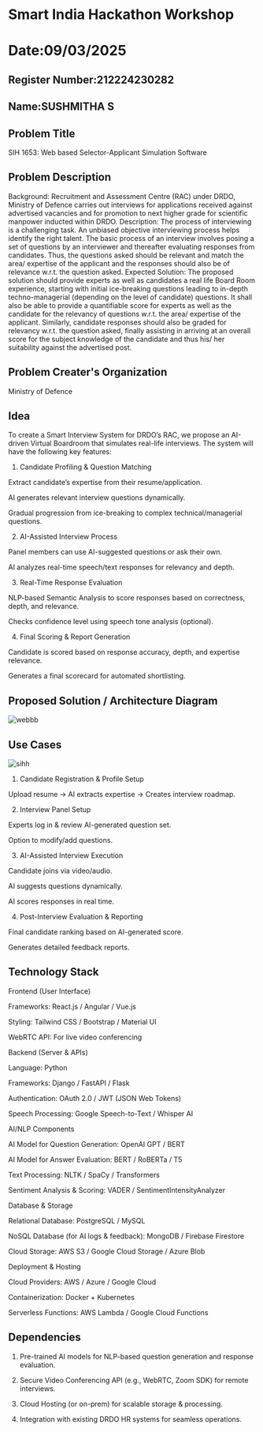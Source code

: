 # Smart India Hackathon Workshop
# Date:09/03/2025
## Register Number:212224230282
## Name:SUSHMITHA S
## Problem Title
SIH 1653: Web based Selector-Applicant Simulation Software
## Problem Description
Background: Recruitment and Assessment Centre (RAC) under DRDO, Ministry of Defence carries out interviews for applications received against advertised vacancies and for promotion to next higher grade for scientific manpower inducted within DRDO. Description: The process of interviewing is a challenging task. An unbiased objective interviewing process helps identify the right talent. The basic process of an interview involves posing a set of questions by an interviewer and thereafter evaluating responses from candidates. Thus, the questions asked should be relevant and match the area/ expertise of the applicant and the responses should also be of relevance w.r.t. the question asked. Expected Solution: The proposed solution should provide experts as well as candidates a real life Board Room experience, starting with initial ice-breaking questions leading to in-depth techno-managerial (depending on the level of candidate) questions. It shall also be able to provide a quantifiable score for experts as well as the candidate for the relevancy of questions w.r.t. the area/ expertise of the applicant. Similarly, candidate responses should also be graded for relevancy w.r.t. the question asked, finally assisting in arriving at an overall score for the subject knowledge of the candidate and thus his/ her suitability against the advertised post.

## Problem Creater's Organization
Ministry of Defence

## Idea

To create a Smart Interview System for DRDO’s RAC, we propose an AI-driven Virtual Boardroom that simulates real-life interviews. The system will have the following key features:

1. Candidate Profiling & Question Matching

Extract candidate’s expertise from their resume/application.

AI generates relevant interview questions dynamically.

Gradual progression from ice-breaking to complex technical/managerial questions.



2. AI-Assisted Interview Process

Panel members can use AI-suggested questions or ask their own.

AI analyzes real-time speech/text responses for relevancy and depth.



3. Real-Time Response Evaluation

NLP-based Semantic Analysis to score responses based on correctness, depth, and relevance.

Checks confidence level using speech tone analysis (optional).



4. Final Scoring & Report Generation

Candidate is scored based on response accuracy, depth, and expertise relevance.

Generates a final scorecard for automated shortlisting.


## Proposed Solution / Architecture Diagram


![webbb](https://github.com/user-attachments/assets/020c9255-dcd0-4b1a-afcf-245ac628eaa7)



## Use Cases


![sihh](https://github.com/user-attachments/assets/550328d1-c143-42ec-823a-a04345ae6f12)



1. Candidate Registration & Profile Setup

Upload resume → AI extracts expertise → Creates interview roadmap.



2. Interview Panel Setup

Experts log in & review AI-generated question set.

Option to modify/add questions.



3. AI-Assisted Interview Execution

Candidate joins via video/audio.

AI suggests questions dynamically.

AI scores responses in real time.



4. Post-Interview Evaluation & Reporting

Final candidate ranking based on AI-generated score.

Generates detailed feedback reports.




## Technology Stack

Frontend (User Interface)

Frameworks: React.js / Angular / Vue.js

Styling: Tailwind CSS / Bootstrap / Material UI

WebRTC API: For live video conferencing


Backend (Server & APIs)

Language: Python

Frameworks: Django / FastAPI / Flask

Authentication: OAuth 2.0 / JWT (JSON Web Tokens)

Speech Processing: Google Speech-to-Text / Whisper AI


AI/NLP Components

AI Model for Question Generation: OpenAI GPT / BERT

AI Model for Answer Evaluation: BERT / RoBERTa / T5

Text Processing: NLTK / SpaCy / Transformers

Sentiment Analysis & Scoring: VADER / SentimentIntensityAnalyzer


Database & Storage

Relational Database: PostgreSQL / MySQL

NoSQL Database (for AI logs & feedback): MongoDB / Firebase Firestore

Cloud Storage: AWS S3 / Google Cloud Storage / Azure Blob


Deployment & Hosting

Cloud Providers: AWS / Azure / Google Cloud

Containerization: Docker + Kubernetes

Serverless Functions: AWS Lambda / Google Cloud Functions


## Dependencies
1. Pre-trained AI models for NLP-based question generation and response evaluation.


2. Secure Video Conferencing API (e.g., WebRTC, Zoom SDK) for remote interviews.


3. Cloud Hosting (or on-prem) for scalable storage & processing.


4. Integration with existing DRDO HR systems for seamless operations.

